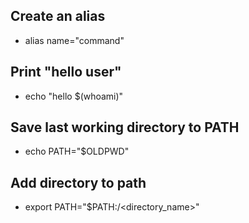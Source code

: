 ## Create an alias
 - alias name="command"

## Print "hello user"
 - echo "hello $(whoami)"

## Save last working directory to PATH
 - echo PATH="$OLDPWD"

## Add directory to path
 - export PATH="$PATH:/<directory_name>"

